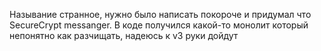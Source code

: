 Называние странное, нужно было написать покороче и придумал что SecureCrypt messanger. 
В коде получился какой-то монолит который непонятно как разчищать, надеюсь к v3 руки дойдут
